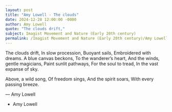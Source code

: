 ```yaml
---
layout: post
title: "Amy Lowell - The clouds"
date: 2024-12-28 12:00:00 -0000
author: Amy Lowell
quote: "The clouds drift,"
subject: Imagist Movement and Nature (Early 20th century)
permalink: /Imagist Movement and Nature (Early 20th century)/Amy Lowell/Amy Lowell - The clouds
---
```


The clouds drift,
In slow procession,
Buoyant sails,
Embroidered with dreams.
A blue canvas beckons,
To the wanderer’s heart,
And the winds, gentle magicians,
Paint sunlit pathways,
For the soul to tread,
In the vast expanse of sky.

Above, a wild song,
Of freedom sings,
And the spirit soars,
With every passing breeze.

— Amy Lowell

- Amy Lowell
